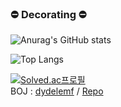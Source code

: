 ### ⛔ Decorating ⛔️

![Anurag's GitHub stats](https://github-readme-stats.vercel.app/api?username=tkdwns414&show_icons=true&theme=dracula)

![Top Langs](https://github-readme-stats.vercel.app/api/top-langs/?username=tkdwns414&layout=compact&theme=dracula)

[![Solved.ac프로필](http://mazassumnida.wtf/api/v2/generate_badge?boj=dydelemf)](https://solved.ac/dydelemf)  
BOJ : [dydelemf](https://www.acmicpc.net/user/dydelemf) / [Repo](https://github.com/tkdwns414/BOJ)


<!--
**tkdwns414/tkdwns414** is a ✨ _special_ ✨ repository because its `README.md` (this file) appears on your GitHub profile.

Here are some ideas to get you started:

- 🔭 I’m currently working on ...
- 🌱 I’m currently learning ...
- 👯 I’m looking to collaborate on ...
- 🤔 I’m looking for help with ...
- 💬 Ask me about ...
- 📫 How to reach me: ...
- 😄 Pronouns: ...
- ⚡ Fun fact: ...
-->
